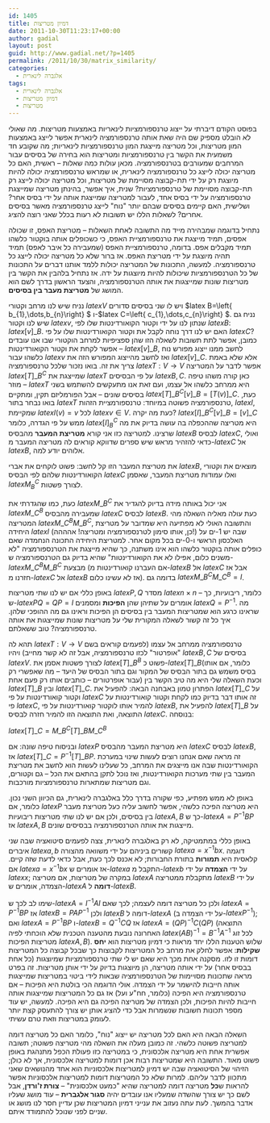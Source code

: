 ```yaml
---
id: 1405
title: דמיון מטריצות
date: 2011-10-30T11:23:17+00:00
author: gadial
layout: post
guid: http://www.gadial.net/?p=1405
permalink: /2011/10/30/matrix_similarity/
categories:
  - אלגברה לינארית
tags:
  - אלגברה לינארית
  - דמיון מטריצות
  - מטריצות
---
```

בפוסט הקודם דיברתי על ייצוג טרנספורמציות לינאריות באמצעות מטריצות. מה שאולי לא הובלט מספיק שם היה שאת אותה טרנספורמציה לינארית אפשר לייצג באמצעות המון מטריצות, וכל מטריצה מייצגת המון טרנספורמציות לינאריות; מה שקובע חד משמעית את הקשר בין טרנספורמציות ומטריצות הוא בחירה של בסיסים עבור המרחבים שמעורבים בטרנספורמציה. מכאן עולות כמה שאלות &#8211; ראשית, האם כל מטריצה יכולה לייצג כל טרנספורמציה לינארית, או שמראש טרנספורמציה יכולה להיות מיוצגת רק על ידי תת-קבוצה מסויימת של מטריצות, וכל מטריצה יכולה לייצג רק תת-קבוצה מסויימת של טרנספורמציות? שנית, איך אפשר, בהינתן מטריצה שמייצגת טרנספורמציה על ידי בסיס אחד, לעבור למטריצה שמייצגת אותה על ידי בסיס אחר? ושלישית, האם קיימים בסיסים שבהם יותר "נוח" לייצג טרנספורמציה מאשר בסיסים אחרים? לשאלות הללו יש תשובות לא רעות בכלל שאני רוצה להציג.

נתחיל בדוגמה שמבהירה מייד מה התשובה לאחת השאלות &#8211; מטריצת האפס, זו שכולה אפסים, תמיד מייצגת את טרנספורמציית האפס, כי כשכופלים אותה בוקטור כלשהו תמיד מקבלים אפס. בדומה, טרנספורמציית האפס (שמעבירה כל איבר לאפס) תמיד תהיה מיוצגת על ידי מטריצת האפס. אז ברור שלא כל מטריצה יכולה לייצג כל טרנספורמציה. למעשה, התכונות של המטריצה יכולות ללמד אותנו דברים על התכונות של כל הטרנספורמציות שיכולות להיות מיוצגות על ידה. אז נתחיל בלהבין את הקשר בין מטריצות שונות שמייצגות את אותה הטרנספורמציה, והצעד הראשון בדרך לשם הוא המושג של **מטריצת מעבר בין בסיסים**.

נניח שיש לנו מרחב וקטורי $latex V$ ויש לו שני בסיסים סדורים $latex B=\left\{ b\_{1},\dots,b\_{n}\right\} $ ו-$latex C=\left\{ c\_{1},\dots,c\_{n}\right\} $. נניח גם שיש לנו וקטור $latex v$, שנתון לנו על ידי וקטור הקואורדינטות שלו לפי $latex B$: $latex \left[v\right]\_{B}$. האם יש לנו דרך נוחה לקבל את וקטור הקואורדינטות שלו על פי $latex C$? כמובן, אפשר לתת תשובות לשאלה הזו שהן ספציפיות למרחב הוקטורי שבו אנו עובדים &#8211; אפשר לקחת את וקטור הקואורדינטות $latex \left[v\right]\_{B}$, לחשב ממנו ייצוג מפורש נוח כלשהו עבור $latex v$ ואז לחשב מהייצוג המפורש הזה את $latex \left[v\right]\_{C}$. אלא שלא באמת צריך את זה. בואו נזכור שלכל טרנספורמציה $latex T:V\to V$ אפשר לדבר על המטריצה $latex \left[T\right]\_{B}^{C}$ שמייצגת את $latex T$ על פי הבסיסים $latex B,C$. כאן קורה משהו טיפה מוזר &#8211; $latex T$ היא ממרחב כלשהו אל עצמו, ועם זאת אנו מתעקשים להשתמש בשני בסיסים שונים &#8211; אבל הפורמליזם תקין, ומתקיים $latex \left[T\right]\_{B}^{C}\left[v\right]\_{B}=\left[T\left(v\right)\right]\_{C}$. כעת, בואו נבחר בתור $latex T$ טרנספורמציה פשוטה במיוחד: טרנספורמציית הזהות, $latex I$, שמקיימת $latex I\left(v\right)=v$ לכל $latex v\in V$. כעת מה יקרה? $latex \left[I\right]\_{B}^{C}\left[v\right]\_{B}=\left[v\right]\_{C}$ ממש על פי הגדרה, כלומר $latex \left[I\right]_{B}^{C}$ היא מטריצה שההכפלה בה עושה בדיוק את מה שרצינו. למטריצה כזו אני קורא **מטריצת המעבר** מהבסיס $latex B$ לבסיס $latex C$, ואולי כדאי להזהיר מראש שיש ספרים שדווקא קוראים לה מטריצה המעבר מ-$latex C$ אל $latex B$, אלוהים יודע למה.

את מטריצת המעבר הזו קל לחשב: פשוט לוקחים את אברי $latex B$, מוצאים את וקטורי הקואורדינטות שלהם לפי הבסיס $latex C$ ואלו עמודות מטריצת המעבר, שאסמן $latex M_{B}^{C}$ לצורך פשטות.

כעת, כמו שהגדרתי את $latex M\_{B}^{C}$ אני יכול באותה מידה בדיוק להגדיר את $latex M\_{C}^{B}$ שמעבירה מהבסיס $latex C$ לבסיס $latex B$. כעת עולה מאליה השאלה מהי המטריצה $latex M\_{C}^{B}M\_{B}^{C}$, והתשובה האולי לא מפתיעה היא שמדובר על מטריצת היחידה $latex I$ (כן, אותו סימון לטרנספורמציה ומטריצה! אהההה!) שבה יש 1-ים על האלכסון הראשי ו-0-ים בכל מקום אחר. למטריצת היחידה התכונה הנחמדה שאם כופלים אותה בוקטור כלשהו הוא אינו משתנה, כך שהיא מייצגת את הטרנספורמציה "לא משנים כלום, אפילו לא את הקואורדינטות" שהיא בדיוק גם הטרנספורמציה ש-$latex M\_{C}^{B}M\_{B}^{C}$ מבצעת (אם העברנו קואורדינטות מ-$latex B$ אל $latex C$ אבל אז חזרנו מ-$latex C$ אל $latex B$ אז לא עשינו כלום). בדומה גם $latex M\_{B}^{C}M\_{C}^{B}=I$.

באופן כללי אם יש לנו שתי מטריצות $latex P,Q$ מסדר $latex n\times n$ &#8211; כלומר, ריבועיות, כך ש-$latex PQ=QP=I$ אומרים על שתיהן שהן **הפיכות** ומסמנים $latex Q=P^{-1}$. מה שראינו כרגע הוא שמטריצות המעבר בין בסיסים הן הפיכות וראינו גם מה ההופכי שלהן. איך כל זה קשור לשאלה המקורית שלי על מטריצות שונות שמייצגות את אותה טרנספורמציה? טוב ששאלתם.

תהא לה $latex T:V\to V$ טרנספורמציה ממרחב אל עצמו (לפעמים קוראים בשם "אופרטור" לכזו טרנספורמציה, אבל זה לא קשר מחייב) ויהיו $latex B,C$ בסיסים של $latex V$. לצורך פשטות אסמן את $latex \left[T\right]\_{B}^{B}$ פשוט כ-$latex \left[T\right]\_{B}$(כלומר, אם אותו בסיס משמש גם בתור הבסיס של המקור וגם בתור הבסיס של היעד &#8211; מה שאפשרי רק עבור אופרטורים &#8211; כותבים אותו רק פעם אחת) וכעת השאלה שלי היא מה טיב הקשר בין $latex \left[T\right]\_{B}$ ובין $latex \left[T\right]\_{C}$. הפתרון טמון באבחנה הבאה: להפעיל את $latex \left[T\right]\_{C}$ על וקטור קואורדינטות על פי $latex C$ זה אותו דבר בדיוק כמו לקחת וקטור קואורדינטות על פי $latex C$, להמיר אותו לוקטור קואורדינטות על פי $latex B$, להפעיל את $latex \left[T\right]\_{B}$ על התוצאה, ואת התוצאה הזו להמיר חזרה לבסיס $latex C$. בנוסחה:

$latex \left[T\right]\_{C}=M\_{B}^{C}\left[T\right]\_{B}M\_{C}^{B}$

ובניסוח טיפה שונה: אם $latex P$ היא מטריצת המעבר מהבסיס $latex C$ לבסיס $latex B$, אז $latex \left[T\right]\_{C}=P^{-1}\left[T\right]\_{B}P$. זה מראה שאם אנחנו רוצים לעשות שינוי במערכת הקואורדינטות שבה אנו מייצגים את המרחב, כל שעלינו לעשות הוא לחשב את מטריצת המעבר בין שתי מערכות הקואורדינטות, ואז נוכל לתקן בהתאם את הכל &#8211; גם וקטורים, וגם מטריצות שמתארות טרנספורמציות מורכבות.

באופן לא ממש מפתיע, כפי שקורה בדרך כלל באלגברה לינארית, גם הכיוון השני נכון. כלומר, אם $latex P$ היא מטריצה הפיכה כלשהי, אפשר לחשוב עליה כעל מטריצת מעבר בין בסיסים, ולכן אם יש לנו שתי מטריצות ריבועיות $latex A,B$ כך ש-$latex A=P^{-1}BP$ אז $latex A,B$ מייצגות את אותה הטרנספורמציה בבסיסים שונים.

באופן כללי במתמטיקה, לא רק באלגברה לינארית, צצה לפעמים סיטואציה שבה שני איברים $latex a,b$ קשורים ביניהם על ידי משוואה מהצורה $latex a=x^{-1}bx$. דוגמה קלאסית היא **תמורות** בתורת החבורות; לא אכנס לכך כעת, אבל כדאי לדעת שזה קיים. אם $latex a=x^{-1}bx$ אז אומרים ש-$latex a$ התקבל מ-$latex b$ על ידי **הצמדה** על ידי $latex x$; במקרה של מטריצות, אם מטריצה $latex A$ מתקבלת ממטריצה $latex B$ על ידי הצמדה, אומרים ש-$latex A$ **דומה** ל-$latex B$.

שימו לב לכך ש-$latex A=I^{-1}AI$ ולכן כל מטריצה דומה לעצמה; לכך שאם $latex A=P^{-1}BP$ אז $latex B=PAP^{-1}$ ולכן $latex B$ דומה ל-$latex A$ (על ידי הצמדה ב-$latex P^{-1}$); ואם $latex A=P^{-1}BP$ ו-$latex B=Q^{-1}CQ$ אז $latex A=\left(QP\right)^{-1}C\left(QP\right)$ (התוצאה האחרונה נובעת מהטענה הטכנית שלא הוכחתי לפיה $latex \left(AB\right)^{-1}=B^{-1}A^{-1}$ לכל זוג מטריצות הפיכות $latex A,B$). שלוש הטענות הללו יחד מראות כי דמיון מטריצות הוא **יחס שקילות**: אפשר לחלק את מרחב כל המטריצות לקבוצות כך שבכל קבוצה כל המטריצות דומות זו לזו. מסקנה אחת מכך היא שאם יש לי שתי טרנספורמציות שמיוצגות (כל אחת בבסיס אחר) על ידי אותה מטריצה, הן מיוצגות בדיוק על ידי אותן מטריצות. זה בפרט מראה שתכונות מסויימות של הטרנספורמציה שבאות לידי ביטוי במטריצות שמייצגות אותה חייבות להישמר על ידי הצמדה. אולי הדוגמה הכי בולטת היא הפיכות &#8211; אם טרנספורמציה היא הפיכה (כלומר, חח"ע ועל) אז גם כל המטריצות שמייצגות אותה חייבות להיות הפיכות, ולכן הצמדה של מטריצה הפיכה גם היא הפיכה. למעשה, יש עוד מספר תכונות חשובות שנשמרות אבל כדי להציג אותן יש צורך להתעסק קצת יותר לעומק במטריצות וזאת טרם עשיתי.

השאלה הבאה היא האם לכל מטריצה יש ייצוג "נוח", כלומר האם כל מטריצה דומה למטריצה פשוטה כלשהי. זה כמובן מעלה את השאלה מהי מטריצה פשוטה; תשובה אפשרית אחת היא מטריצה אלכסונית, כי במטריצה כזו פעולת הכפל מתנהגת באופן פשוט מאוד. התשובה היא שמטריצות רבות אכן דומות למטריצה אלכסונית, אך לא כולן; הזיהוי של הסיטואציה שבה יש דמיון למטריצות אלכסוניות הוא אחד מהנושאים שאני מתכוון לדבר עליהם. למרות שלא כל המטריצות דומות למטריצות אלכסוניות אפשר להראות ש**כל** מטריצה דומה למטריצה שהיא "כמעט אלכסונית" &#8211; **צורת ז'ורדן**, אבל לשם כך יש צורך שהשדה שמעליו אנו עובדים יהיה **סגור אלגברית** &#8211; עוד מושג שעליו אדבר בהמשך. לעת עתה נעזוב את ענייני דמיון המטריצות שכן עדיין חסר לנו מושג או שניים לפני שנוכל להתמודד איתם.